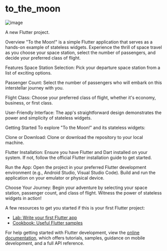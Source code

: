 # to_the_moon

![image](https://github.com/TaiOdunaiya/To-the-Moon/assets/52798951/3180de35-5f7f-4451-8a78-e9b3491f9adf)

A new Flutter project.

Overview
"To the Moon!" is a simple Flutter application that serves as a hands-on example of stateless widgets. Experience the thrill of space travel as you choose your space station, select the number of passengers, and decide your preferred class of flight.

Features
Space Station Selection: Pick your departure space station from a list of exciting options.

Passenger Count: Select the number of passengers who will embark on this interstellar journey with you.

Flight Class: Choose your preferred class of flight, whether it's economy, business, or first class.

User-Friendly Interface: The app's straightforward design demonstrates the power and simplicity of stateless widgets.

Getting Started
To explore "To the Moon!" and its stateless widgets:

Clone or Download: Clone or download the repository to your local machine.

Flutter Installation: Ensure you have Flutter and Dart installed on your system. If not, follow the official Flutter installation guide to get started.

Run the App: Open the project in your preferred Flutter development environment (e.g., Android Studio, Visual Studio Code). Build and run the application on your emulator or physical device.

Choose Your Journey: Begin your adventure by selecting your space station, passenger count, and class of flight. Witness the power of stateless widgets in action!

A few resources to get you started if this is your first Flutter project:

- [Lab: Write your first Flutter app](https://docs.flutter.dev/get-started/codelab)
- [Cookbook: Useful Flutter samples](https://docs.flutter.dev/cookbook)

For help getting started with Flutter development, view the
[online documentation](https://docs.flutter.dev/), which offers tutorials,
samples, guidance on mobile development, and a full API reference.
